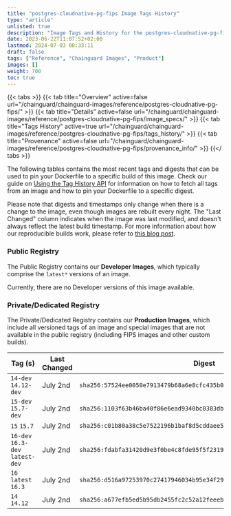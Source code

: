 ```yaml
---
title: "postgres-cloudnative-pg-fips Image Tags History"
type: "article"
unlisted: true
description: "Image Tags and History for the postgres-cloudnative-pg-fips Chainguard Image"
date: 2023-06-22T11:07:52+02:00
lastmod: 2024-07-03 00:33:11
draft: false
tags: ["Reference", "Chainguard Images", "Product"]
images: []
weight: 700
toc: true
---
```


{{< tabs >}}
{{< tab title="Overview" active=false url="/chainguard/chainguard-images/reference/postgres-cloudnative-pg-fips/" >}}
{{< tab title="Details" active=false url="/chainguard/chainguard-images/reference/postgres-cloudnative-pg-fips/image_specs/" >}}
{{< tab title="Tags History" active=true url="/chainguard/chainguard-images/reference/postgres-cloudnative-pg-fips/tags_history/" >}}
{{< tab title="Provenance" active=false url="/chainguard/chainguard-images/reference/postgres-cloudnative-pg-fips/provenance_info/" >}}
{{</ tabs >}}

The following tables contains the most recent tags and digests that can be used to pin your Dockerfile to a specific build of this image. Check our guide on [Using the Tag History API](/chainguard/chainguard-images/using-the-tag-history-api/) for information on how to fetch all tags from an image and how to pin your Dockerfile to a specific digest.

Please note that digests and timestamps only change when there is a change to the image, even though images are rebuilt every night. The "Last Changed" column indicates when the image was last modified, and doesn't always reflect the latest build timestamp. For more information about how our reproducible builds work, please refer to [this blog post](https://www.chainguard.dev/unchained/reproducing-chainguards-reproducible-image-builds).

### Public Registry
The Public Registry contains our **Developer Images**, which typically comprise the `latest*` versions of an image.

Currently, there are no Developer versions of this image available.

### Private/Dedicated Registry
The Private/Dedicated Registry contains our **Production Images**, which include all versioned tags of an image and special images that are not available in the public registry (including FIPS images and other custom builds).

| Tag (s)                           | Last Changed | Digest                                                                    |
|-----------------------------------|--------------|---------------------------------------------------------------------------|
|  `14-dev` `14.12-dev`             | July 2nd     | `sha256:57524ee0050e7913479b68a6e8cfc435b04e69df6de13a1b7e1fbcdc0d43a5cd` |
|  `15-dev` `15.7-dev`              | July 2nd     | `sha256:1103f63b46ba40f86e6ead9340bc0383dbeb26e8120d2963ce0d7615b24deacb` |
|  `15` `15.7`                      | July 2nd     | `sha256:c01b80a38c5e7522196b1baf8d5cddaee57807241ec4b77f39dbfe7f5cdad172` |
|  `16-dev` `16.3-dev` `latest-dev` | July 2nd     | `sha256:fdabfa31420d9e3f0be4c8fde95f5f23191ae97258e8020d150dbaebf087929d` |
|  `16` `latest` `16.3`             | July 2nd     | `sha256:d516a97253970c27417946034b95e34f29e4b4642b972d7d2fb7a0c155407351` |
|  `14` `14.12`                     | July 2nd     | `sha256:a677efb5ed5b95db2455fc2c52a12feeeb869a423e3a0a672996966c7375272c` |

